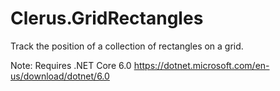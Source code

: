 # Clerus.GridRectangles
Track the position of a collection of rectangles on a grid.

Note:
Requires .NET Core 6.0 
https://dotnet.microsoft.com/en-us/download/dotnet/6.0
